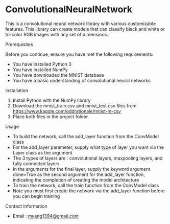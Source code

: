 # ConvolutionalNeuralNetwork
This is a convolutional neural network library with various customizable features. This library can create models that can classify black and white or tri-color RGB images with any set of dimensions. 

Prerequisites

Before you continue, ensure you have met the following requirements: 

* You have installed Python 3
* You have installed NumPy 
* You have downloaded the MNIST database 
* You have a basic understanding of convolutional neural networks 

Installation 

1) Install Python with the NumPy library 
2) Download the mnist_train.csv and mnist_test.csv files from https://www.kaggle.com/oddrationale/mnist-in-csv 
3) Place both files in the project folder 

Usage 

* To build the network, call the add_layer function from the ConvModel class 
* For the add_layer parameter, supply what type of layer you want via the Layer class as the argument
* The 3 types of layers are : convolutional layers, maxpooling layers, and fully connected layers
* In the arguments for the final layer, supply the keyword argument done=True as the second argument for the add_layer function, indicating the completion of creating the model architecture 
* To train the network, call the train function from the ConvModel class 
* Note you must first create the network via the add_layer function before you can begin training 

Contact Information 

* Email : myang1394@gmail.com


